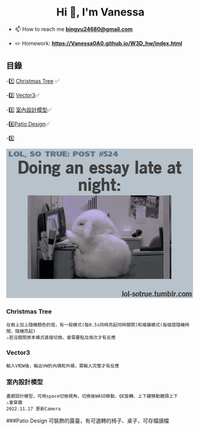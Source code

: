 <h1 align="center">Hi 👋, I'm Vanessa</h1>

- 📫 How to reach me **bingyu24680@gmail.com**

- ✏️ Homework: **https://Vanessa0A0.github.io/W3D_hw/index.html**

## 目錄

-1️⃣ [Christmas Tree](#christmas-tree) ✅

-2️⃣ [Vector3](#vector3)✅

-3️⃣ [室內設計模型](#室內設計模型)✅

-4️⃣[Patio Design](#Patio-Design)✅

-5️⃣

![](https://github.com/Vanessa0A0/W3D_hw/blob/master/Images/SLir.gif)


### Christmas Tree
	在樹上加上隨機顏色的燈，有一般模式(每0.5s同時亮起同時關閉)和複雜模式(每個燈隨機時間、隨機亮起)
	⚠️若沒關閉原本模式直接切換，會需要點及兩次才有反應

### Vector3
	輸入V和W後，輸出VW的內積和外積，需輸入完整才有反應

### 室內設計模型
	畫廊設計模型，可用space切換視角，切換後WASD移動、QE旋轉、上下鍵移動鏡頭上下
	⚠️會穿牆
	2022.11.17 更新Camera

###Patio Design
	可裝飾的露臺，有可選轉的椅子、桌子，可存檔讀檔

